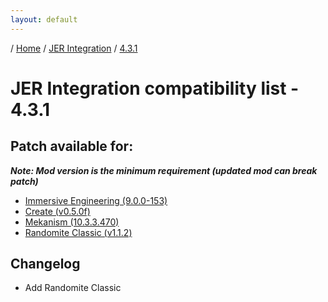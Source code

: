 ```yaml
---
layout: default
---
```


/ [Home](/) / [JER Integration](/jer-integration) / [4.3.1](/jer-integration/version/4.3.1)

# JER Integration compatibility list - 4.3.1

## Patch available for:
***Note: Mod version is the minimum requirement (updated mod can break patch)***

+ [Immersive Engineering (9.0.0-153)](https://www.curseforge.com/minecraft/mc-mods/immersive-engineering)
+ [Create (v0.5.0f)](https://www.curseforge.com/minecraft/mc-mods/create)
+ [Mekanism (10.3.3.470)](https://www.curseforge.com/minecraft/mc-mods/mekanism)
+ [Randomite Classic (v1.1.2)](https://www.curseforge.com/minecraft/mc-mods/randomite-classic)

## Changelog

+ Add Randomite Classic
